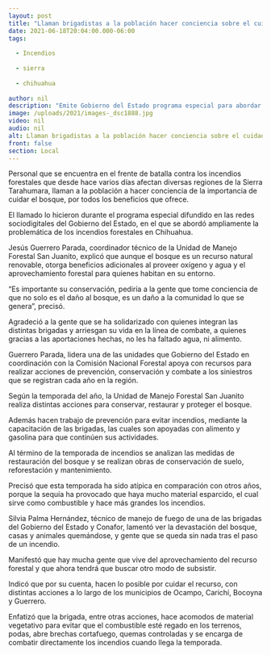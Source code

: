 ```yaml
---
layout: post
title: "Llaman brigadistas a la población hacer conciencia sobre el cuidado del bosque"
date: 2021-06-18T20:04:00.000-06:00
tags:
  
  - Incendios
  
  - sierra
  
  - chihuahua
  
author: nil
description: "Emite Gobierno del Estado programa especial para abordar ampliamente la problemática de los incendios forestales; personal que combate las conflagraciones recuerda la vital importancia de conservación de la zona boscosa de Chihuahua"
image: /uploads/2021/images-_dsc1888.jpg
video: nil
audio: nil
alt: Llaman brigadistas a la población hacer conciencia sobre el cuidado del bosque
front: false
section: Local
---
```


Personal que se encuentra en el frente de batalla contra los incendios forestales que desde hace varios días afectan diversas regiones de la Sierra Tarahumara, llaman a la población a hacer conciencia de la importancia de cuidar el bosque, por todos los beneficios que ofrece.

 

El llamado lo hicieron durante el programa especial difundido en las redes sociodigitales del Gobierno del Estado, en el que se abordó ampliamente la problemática de los incendios forestales en Chihuahua.

 

Jesús Guerrero Parada, coordinador técnico de la Unidad de Manejo Forestal San Juanito, explicó que aunque el bosque es un recurso natural renovable, otorga beneficios adicionales al proveer oxígeno y agua y el aprovechamiento forestal para quienes habitan en su entorno.

 

“Es importante su conservación, pediría a la gente que tome conciencia de que no solo es el daño al bosque, es un daño a la comunidad lo que se genera”, precisó.

 

Agradeció a la gente que se ha solidarizado con quienes integran las distintas brigadas y arriesgan su vida en la línea de combate, a quienes gracias a las aportaciones hechas, no les ha faltado agua, ni alimento.

 

Guerrero Parada, lidera una de las unidades que Gobierno del Estado en coordinación con la Comisión Nacional Forestal apoya con recursos para realizar acciones de prevención, conservación y combate a los siniestros que se registran cada año en la región.

 

Según la temporada del año, la Unidad de Manejo Forestal San Juanito realiza distintas acciones para conservar, restaurar y proteger el bosque.

 

Además hacen trabajo de prevención para evitar incendios, mediante la capacitación de las brigadas, las cuales son apoyadas con alimento y gasolina para que continúen sus actividades.

 

Al término de la temporada de incendios se analizan las medidas de restauración del bosque y se realizan obras de conservación de suelo, reforestación y mantenimiento.

 

Precisó que esta temporada ha sido atípica en comparación con otros años, porque la sequía ha provocado que haya mucho material esparcido, el cual sirve como combustible y hace más grandes los incendios.

 

Silvia Palma Hernández, técnico de manejo de fuego de una de las brigadas del Gobierno del Estado y Conafor, lamentó ver la devastación del bosque, casas y animales quemándose, y gente que se queda sin nada tras el paso de un incendio.

 

Manifestó que hay mucha gente que vive del aprovechamiento del recurso forestal y que ahora tendrá que buscar otro modo de subsistir.

 

Indicó que por su cuenta, hacen lo posible por cuidar el recurso, con distintas acciones a lo largo de los municipios de Ocampo, Carichí, Bocoyna y Guerrero.

 

Enfatizó que la brigada, entre otras acciones, hace acomodos de material vegetativo para evitar que el combustible esté regado en los terrenos, podas, abre brechas cortafuego, quemas controladas y se encarga de combatir directamente los incendios cuando llega la temporada.